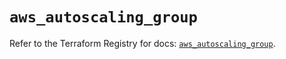 # `aws_autoscaling_group`

Refer to the Terraform Registry for docs: [`aws_autoscaling_group`](https://registry.terraform.io/providers/hashicorp/aws/5.65.0/docs/resources/autoscaling_group).

